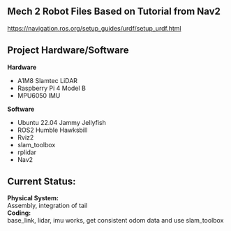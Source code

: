 ## Mech 2 Robot Files Based on Tutorial from Nav2
https://navigation.ros.org/setup_guides/urdf/setup_urdf.html

## Project Hardware/Software
**Hardware**
- A1M8 Slamtec LiDAR 
- Raspberry Pi 4 Model B
- MPU6050 IMU


**Software**
- Ubuntu 22.04 Jammy Jellyfish
- ROS2 Humble Hawksbill
- Rviz2
- slam_toolbox
- rplidar
- Nav2

## Current Status:  
**Physical System:**  
Assembly, integration of tail  
**Coding:**  
base_link, lidar, imu works, get consistent odom data and use slam_toolbox  
